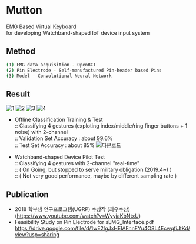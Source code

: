 # Mutton
EMG Based Virtual Keyboard   
for developing Watchband-shaped IoT device input system   
  
         
## Method
```bash
(1) EMG data acquisition - OpenBCI 
(2) Pin Electrode - Self-manufactured Pin-header based Pins 
(3) Model - Convolutional Neural Network
```

## Result

![1](https://user-images.githubusercontent.com/48921426/98647788-b7b3e580-2378-11eb-8fef-4a6cca076aa6.png)
![2](https://user-images.githubusercontent.com/48921426/98647798-bbe00300-2378-11eb-8c37-1e9874cdf2e5.png)
![3](https://user-images.githubusercontent.com/48921426/98647803-be425d00-2378-11eb-854a-50dfd3b60c58.png)
![4](https://user-images.githubusercontent.com/48921426/98647813-c0a4b700-2378-11eb-9702-893219ca254b.png)




* Offline Classification Training & Test    
:: Classifying 4 gestures (exploting index/middle/ring finger buttons + 1 noise) with 2-channel   
:: Validation Set Accuracy : about 99.6%   
:: Test Set Accuracy : about 85%
![다운로드](https://user-images.githubusercontent.com/20160685/88161475-fd726400-cc4a-11ea-96d2-b4463477ce35.png)

* Watchband-shaped Device Pilot Test   
:: Classifying 4 gestures with 2-channel "real-time"   
:: ( On Going, but stopped to serve military obligation (2019.4~) )     
:: ( Not very good performance, maybe by different sampling rate )   


## Publication
* 2018 학부생 연구프로그램(UGRP) 수상작 (최우수상)   
(https://www.youtube.com/watch?v=WyyjaKbNtxU)   
* Feasibility Study on Pin Electrode for sEMG_Interface.pdf   
https://drive.google.com/file/d/1wE2IgJxHEIAFnnFYu4O8L4EcwqfiJtKd/view?usp=sharing
